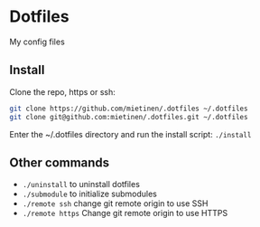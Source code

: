 Dotfiles
========================================

My config files

Install
----------------------------------------

Clone the repo, https or ssh:
```sh
git clone https://github.com/mietinen/.dotfiles ~/.dotfiles
git clone git@github.com:mietinen/.dotfiles.git ~/.dotfiles
```

Enter the ~/.dotfiles directory and run the install script: `./install`


Other commands
----------------------------------------

* `./uninstall` to uninstall dotfiles
* `./submodule` to initialize submodules
* `./remote ssh` change git remote origin to use SSH
* `./remote https` Change git remote origin to use HTTPS

